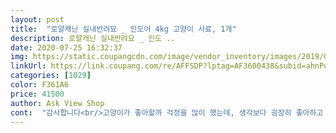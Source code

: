```yaml
---
layout: post 
title:  "로얄캐닌 실내반려묘 _ 인도어 4kg 고양이 사료, 1개" 
description: 로얄캐닌 실내반려묘 _ 인도 ..
date: 2020-07-25 16:32:37 
img: https://static.coupangcdn.com/image/vendor_inventory/images/2019/01/02/21/0/cad7d907-a216-4c25-be16-4fbc86a3b276.jpg 
linkUrl: https://link.coupang.com/re/AFFSDP?lptag=AF3600438&subid=ahnPublicAsk&pageKey=167301095&itemId=479015661&vendorItemId=70738091432&traceid=V0-113-ad594c02db190156 
categories: [1029] 
color: F361A6 
price: 41500 
author: Ask View Shop 
cont:  "감사합니다<br/>고양이가 좋아할까 걱정을 많이 했는데, 생각보다 굉장히 좋아하고 잘 먹네요.<br/><br/>그래도 넘 잘먹어서 기호성에서는 최고인듯해요<br/>그리고 배변에서 냄새가 덜해졌습니다.<br/><br/>기존 사료가 비싸고 번거로워 로열캐닌으로 바꿨습니다.<br/><br/>오프라인 매장에서 2kg 3만원에 사다 먹이다.<br/>.<br/> 가끔은 깜박 잊을때가 많아.<br/>.<br/> 요번에 4kg자리를 사서 쟁여두고 먹일려고 합니다.<br/><br/>응가냄새도 확실히 덜합니다!<br/>이 설분에 이 금액이면 비싼것 같지만<br/>좋은 사료 먹이는 것도 좋지만 저렴하지만 고양이가 좋아하면 바꾸는 것도 괜찮다고 생각합니다.<br/> 그런 면에서 로얄캐닌은 추천할만 합니다.<br/><br/>참고로 사료 교체 시도 하실 땐 작은 용량으로 주문하세요.<br/> 바꿨는데 안 먹으면 맘이 아픕니다.<br/><br/>" 
---
```

